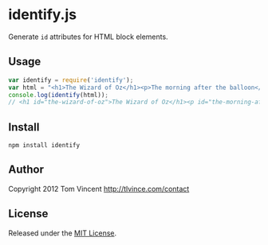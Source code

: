 # identify.js

Generate `id` attributes for HTML block elements.

## Usage

```javascript
var identify = require('identify');
var html = "<h1>The Wizard of Oz</h1><p>The morning after the balloon</p>";
console.log(identify(html));
// <h1 id="the-wizard-of-oz">The Wizard of Oz</h1><p id="the-morning-after">The morning after the balloon</p>
```

## Install

    npm install identify

## Author

Copyright 2012 Tom Vincent <http://tlvince.com/contact>

## License

Released under the [MIT License][license].

  [license]: http://tlvince.mit-license.org/
